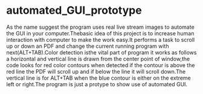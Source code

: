 # automated_GUI_prototype
As the name suggest the program uses real live stream images to automate the GUI in your computer.Thebasic idea of this project is to increase human interaction with computer to make the work easy.It performs a task to scroll up or down an PDF and change the current running program with next(ALT+TAB).Color detection isthe vital part of program it works as follows a horizontal and vertical line is drawn from the center point of window,the code looks for red color contours when detected if the contour is above the red line the PDF will scroll up and if below the line it will scroll down.The vertical line is for ALT+TAB when the blue contour is either on the extreme left or right.The program is just a protype to show use of automated GUI.     
